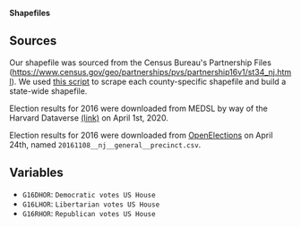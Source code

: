 
__Shapefiles__

## Sources
Our shapefile was sourced from the Census Bureau's Partnership Files (https://www.census.gov/geo/partnerships/pvs/partnership16v1/st34_nj.html). We used [this script](https://github.com/PrincetonUniversity/gerryspam/blob/master/General/scrape_partnership.py) to scrape each county-specific shapefile and build a state-wide shapefile. 

Election results for 2016 were downloaded from MEDSL by way of the Harvard Dataverse [(link)](https://dataverse.harvard.edu/dataset.xhtml?persistentId=doi:10.7910/DVN/PSKDUJ) on April 1st, 2020.

Election results for 2016 were downloaded from [OpenElections](https://github.com/openelections/openelections-data-nj/blob/master/2016/20161108__nj__general__precinct.csv) on April 24th, named `20161108__nj__general__precinct.csv`. 

## Variables

* `G16DHOR`: `Democratic votes US House`
* `G16LHOR`: `Libertarian votes US House`
* `G16RHOR`: `Republican votes US House`